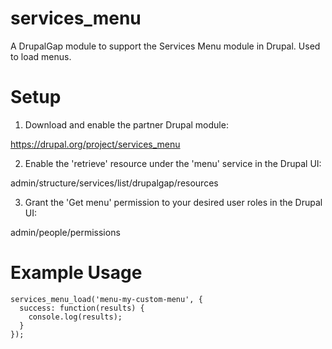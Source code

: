 services_menu
=============

A DrupalGap module to support the Services Menu module in Drupal. Used to load menus.

Setup
=====

1. Download and enable the partner Drupal module:

https://drupal.org/project/services_menu

2. Enable the 'retrieve' resource under the 'menu' service in the Drupal UI:

admin/structure/services/list/drupalgap/resources

3. Grant the 'Get menu' permission to your desired user roles in the Drupal UI:

admin/people/permissions

Example Usage
=============

```
services_menu_load('menu-my-custom-menu', {
  success: function(results) {
    console.log(results);
  }
});
```


